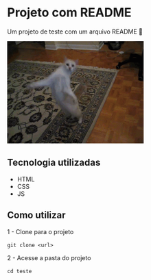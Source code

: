 # Projeto com README
Um projeto de teste com um arquivo README 🚀

<img src="./img/gifs-de-gato-dancando-0.gif" alt="Gatinho dançando">

## Tecnologia utilizadas
- HTML
- CSS
- JS

## Como utilizar

1 - Clone para o projeto
```
git clone <url>
```

2 - Acesse a pasta do projeto
```
cd teste
```
